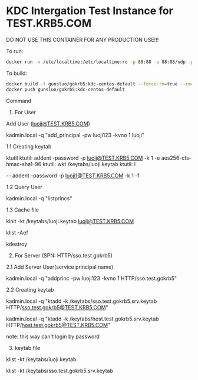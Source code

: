 # KDC Intergation Test Instance for TEST.KRB5.COM

DO NOT USE THIS CONTAINER FOR ANY PRODUCTION USE!!!

To run:
```bash
docker run -v /etc/localtime:/etc/localtime:ro -p 88:88 -p 88:88/udp -p 464:464 -p 464:464/udp --rm --name gokrb5-kdc-centos-default gunsluo/gokrb5:kdc-centos-default &
```

To build:
```bash
docker build -t gunsluo/gokrb5:kdc-centos-default --force-rm=true --rm=true .
docker push gunsluo/gokrb5:kdc-centos-default
```

Command


1. For User

Add User
(luoji@TEST.KRB5.COM)

kadmin.local -q "add_principal -pw luoji123 -kvno 1 luoji"


1.1 Creating keytab

ktutil
ktutil: addent -password -p luoji@TEST.KRB5.COM -k 1 -e aes256-cts-hmac-sha1-96
ktutil: wkt /keytabs/luoji.keytab 
ktutil: l

-- addent -password -p luoji1@TEST.KRB5.COM -k 1 -f


1.2 Query User

kadmin.local -q "listprincs"


1.3 Cache file

kinit -kt /keytabs/luoji.keytab luoji@TEST.KRB5.COM

klist -Aef

kdestroy


2. For Server
(SPN: HTTP/sso.test.gokrb5)


2.1 Add Server User(service principal name)

kadmin.local -q "addprinc -pw luoji123 -kvno 1  HTTP/sso.test.gokrb5"

2.2 Creating keytab

kadmin.local -q "ktadd -k /keytabs/sso.test.gokrb5.srv.keytab HTTP/sso.test.gokrb5@TEST.KRB5.COM"


kadmin.local -q "ktadd -k /keytabs/host.test.gokrb5.srv.keytab HTTP/host.test.gokrb5@TEST.KRB5.COM"


note: this way can't login by password


3. keytab file

klist -kt /keytabs/luoji.keytab

klist -kt /keytabs/sso.test.gokrb5.srv.keytab

